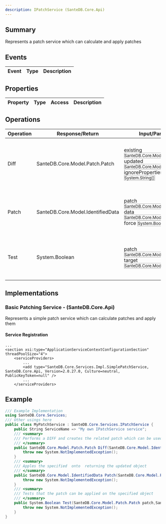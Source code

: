 ```yaml
---
description: IPatchService (SanteDB.Core.Api)
---
```


## Summary
Represents a patch service which can calculate and apply patches

## Events

|Event|Type|Description|
|-|-|-|

## Properties

|Property|Type|Access|Description|
|-|-|-|-|

## Operations

|Operation|Response/Return|Input/Parameter|Description|
|-|-|-|-|
|Diff|SanteDB.Core.Model.Patch.Patch|existing <small style='border:solid 1px #aaa'>SanteDB.Core.Model.IdentifiedData</small><br/>updated <small style='border:solid 1px #aaa'>SanteDB.Core.Model.IdentifiedData</small><br/>ignoreProperties <small style='border:solid 1px #aaa'>System.String[]</small>|Performs a DIFF and creates the related patch which can be used to update             to|
|Patch|SanteDB.Core.Model.IdentifiedData|patch <small style='border:solid 1px #aaa'>SanteDB.Core.Model.Patch.Patch</small><br/>data <small style='border:solid 1px #aaa'>SanteDB.Core.Model.IdentifiedData</small><br/>force <small style='border:solid 1px #aaa'>System.Boolean</small>|Apples the specified  onto  returning the updated object|
|Test|System.Boolean|patch <small style='border:solid 1px #aaa'>SanteDB.Core.Model.Patch.Patch</small><br/>target <small style='border:solid 1px #aaa'>SanteDB.Core.Model.IdentifiedData</small>|Tests that the patch can be applied on the specified object|

## Implementations


### Basic Patching Service - (SanteDB.Core.Api)
Represents a simple patch service which can calculate patches and apply them

#### Service Registration
```markup
...
<section xsi:type="ApplicationServiceContextConfigurationSection" threadPoolSize="4">
	<serviceProviders>
		...
		<add type="SanteDB.Core.Services.Impl.SimplePatchService, SanteDB.Core.Api, Version=2.0.27.0, Culture=neutral, PublicKeyToken=null" />
		...
	</serviceProviders>
```
## Example
```csharp
/// Example Implementation
using SanteDB.Core.Services;
/// Other usings here
public class MyPatchService : SanteDB.Core.Services.IPatchService { 
	public String ServiceName => "My own IPatchService service";
	/// <summary>
	/// Performs a DIFF and creates the related patch which can be used to update             to
	/// </summary>
	public SanteDB.Core.Model.Patch.Patch Diff(SanteDB.Core.Model.IdentifiedData existing,SanteDB.Core.Model.IdentifiedData updated,System.String[] ignoreProperties){
		throw new System.NotImplementedException();
	}
	/// <summary>
	/// Apples the specified  onto  returning the updated object
	/// </summary>
	public SanteDB.Core.Model.IdentifiedData Patch(SanteDB.Core.Model.Patch.Patch patch,SanteDB.Core.Model.IdentifiedData data,System.Boolean force){
		throw new System.NotImplementedException();
	}
	/// <summary>
	/// Tests that the patch can be applied on the specified object
	/// </summary>
	public System.Boolean Test(SanteDB.Core.Model.Patch.Patch patch,SanteDB.Core.Model.IdentifiedData target){
		throw new System.NotImplementedException();
	}
}
```
